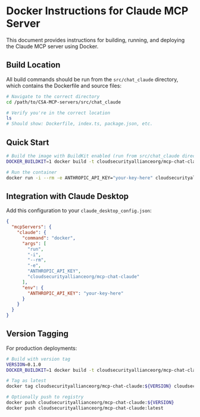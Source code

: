 # Docker Instructions for Claude MCP Server

This document provides instructions for building, running, and deploying the Claude MCP server using Docker.

## Build Location

All build commands should be run from the `src/chat_claude` directory, which contains the Dockerfile and source files:

```bash
# Navigate to the correct directory
cd /path/to/CSA-MCP-servers/src/chat_claude

# Verify you're in the correct location
ls
# Should show: Dockerfile, index.ts, package.json, etc.
```

## Quick Start

```bash
# Build the image with BuildKit enabled (run from src/chat_claude directory)
DOCKER_BUILDKIT=1 docker build -t cloudsecurityallianceorg/mcp-chat-claude:latest .

# Run the container
docker run -i --rm -e ANTHROPIC_API_KEY="your-key-here" cloudsecurityallianceorg/mcp-chat-claude
```

## Integration with Claude Desktop

Add this configuration to your `claude_desktop_config.json`:

```json
{
  "mcpServers": {
    "claude": {
      "command": "docker",
      "args": [
        "run",
        "-i",
        "--rm",
        "-e",
        "ANTHROPIC_API_KEY",
        "cloudsecurityallianceorg/mcp-chat-claude"
      ],
      "env": {
        "ANTHROPIC_API_KEY": "your-key-here"
      }
    }
  }
}
```

## Version Tagging

For production deployments:

```bash
# Build with version tag
VERSION=0.1.0
DOCKER_BUILDKIT=1 docker build -t cloudsecurityallianceorg/mcp-chat-claude:${VERSION} .

# Tag as latest
docker tag cloudsecurityallianceorg/mcp-chat-claude:${VERSION} cloudsecurityallianceorg/mcp-chat-claude:latest

# Optionally push to registry
docker push cloudsecurityallianceorg/mcp-chat-claude:${VERSION}
docker push cloudsecurityallianceorg/mcp-chat-claude:latest
```